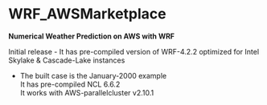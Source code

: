 # WRF_AWSMarketplace

**Numerical Weather Prediction on AWS with WRF**

Initial release   -   It has pre-compiled version of WRF-4.2.2 optimized for Intel Skylake & Cascade-Lake instances  
- The built case is the January-2000 example  
                      It has pre-compiled NCL 6.6.2  
                      It works with AWS-parallelcluster v2.10.1  
